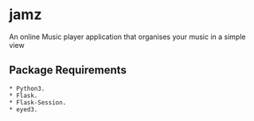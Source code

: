 # jamz 
An online Music player application that organises your music in a simple view 

## Package Requirements
``` 
* Python3.
* Flask.
* Flask-Session.
* eyed3.
```

